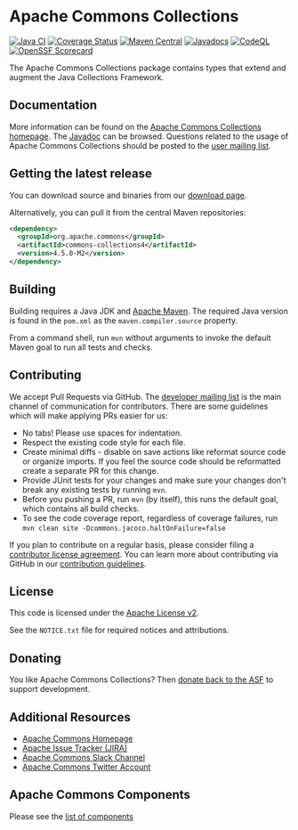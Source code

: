 <!---
 Licensed to the Apache Software Foundation (ASF) under one or more
 contributor license agreements.  See the NOTICE file distributed with
 this work for additional information regarding copyright ownership.
 The ASF licenses this file to You under the Apache License, Version 2.0
 (the "License"); you may not use this file except in compliance with
 the License.  You may obtain a copy of the License at

      http://www.apache.org/licenses/LICENSE-2.0

 Unless required by applicable law or agreed to in writing, software
 distributed under the License is distributed on an "AS IS" BASIS,
 WITHOUT WARRANTIES OR CONDITIONS OF ANY KIND, either express or implied.
 See the License for the specific language governing permissions and
 limitations under the License.
-->
<!---
 +======================================================================+
 |****                                                              ****|
 |****      THIS FILE IS GENERATED BY THE COMMONS BUILD PLUGIN      ****|
 |****                    DO NOT EDIT DIRECTLY                      ****|
 |****                                                              ****|
 +======================================================================+
 | TEMPLATE FILE: readme-md-template.md                                 |
 | commons-build-plugin/trunk/src/main/resources/commons-xdoc-templates |
 +======================================================================+
 |                                                                      |
 | 1) Re-generate using: mvn commons-build:readme-md                    |
 |                                                                      |
 | 2) Set the following properties in the component's pom:              |
 |    - commons.componentid (required, alphabetic, lower case)          |
 |    - commons.release.version (required)                              |
 |                                                                      |
 | 3) Example Properties                                                |
 |                                                                      |
 |  <properties>                                                        |
 |    <commons.componentid>math</commons.componentid>                   |
 |    <commons.release.version>1.2</commons.release.version>            |
 |  </properties>                                                       |
 |                                                                      |
 +======================================================================+
--->
Apache Commons Collections
===================

[![Java CI](https://github.com/apache/commons-collections/actions/workflows/maven.yml/badge.svg)](https://github.com/apache/commons-collections/actions/workflows/maven.yml)
[![Coverage Status](https://codecov.io/gh/apache/commons-collections/branch/master/graph/badge.svg)](https://app.codecov.io/gh/apache/commons-collections)
[![Maven Central](https://maven-badges.herokuapp.com/maven-central/org.apache.commons/commons-collections4/badge.svg?gav=true)](https://maven-badges.herokuapp.com/maven-central/org.apache.commons/commons-collections4/?gav=true)
[![Javadocs](https://javadoc.io/badge/org.apache.commons/commons-collections4/4.5.0-M2.svg)](https://javadoc.io/doc/org.apache.commons/commons-collections4/4.5.0-M2)
[![CodeQL](https://github.com/apache/commons-collections/actions/workflows/codeql-analysis.yml/badge.svg)](https://github.com/apache/commons-collections/actions/workflows/codeql-analysis.yml)
[![OpenSSF Scorecard](https://api.securityscorecards.dev/projects/github.com/apache/commons-collections/badge)](https://api.securityscorecards.dev/projects/github.com/apache/commons-collections)

The Apache Commons Collections package contains types that extend and augment the Java Collections Framework.

Documentation
-------------

More information can be found on the [Apache Commons Collections homepage](https://commons.apache.org/proper/commons-collections).
The [Javadoc](https://commons.apache.org/proper/commons-collections/apidocs) can be browsed.
Questions related to the usage of Apache Commons Collections should be posted to the [user mailing list](https://commons.apache.org/mail-lists.html).

Getting the latest release
--------------------------
You can download source and binaries from our [download page](https://commons.apache.org/proper/commons-collections/download_collections.cgi).

Alternatively, you can pull it from  the central Maven repositories:

```xml
<dependency>
  <groupId>org.apache.commons</groupId>
  <artifactId>commons-collections4</artifactId>
  <version>4.5.0-M2</version>
</dependency>
```

Building
--------

Building requires a Java JDK and [Apache Maven](https://maven.apache.org/). 
The required Java version is found in the `pom.xml` as the `maven.compiler.source` property.

From a command shell, run `mvn` without arguments to invoke the default Maven goal to run all tests and checks.

Contributing
------------

We accept Pull Requests via GitHub. The [developer mailing list](https://commons.apache.org/mail-lists.html) is the main channel of communication for contributors.
There are some guidelines which will make applying PRs easier for us:
+ No tabs! Please use spaces for indentation.
+ Respect the existing code style for each file.
+ Create minimal diffs - disable on save actions like reformat source code or organize imports. If you feel the source code should be reformatted create a separate PR for this change.
+ Provide JUnit tests for your changes and make sure your changes don't break any existing tests by running `mvn`.
+ Before you pushing a PR, run `mvn` (by itself), this runs the default goal, which contains all build checks.
+ To see the code coverage report, regardless of coverage failures, run `mvn clean site -Dcommons.jacoco.haltOnFailure=false`

If you plan to contribute on a regular basis, please consider filing a [contributor license agreement](https://www.apache.org/licenses/#clas).
You can learn more about contributing via GitHub in our [contribution guidelines](CONTRIBUTING.md).

License
-------
This code is licensed under the [Apache License v2](https://www.apache.org/licenses/LICENSE-2.0).

See the `NOTICE.txt` file for required notices and attributions.

Donating
--------
You like Apache Commons Collections? Then [donate back to the ASF](https://www.apache.org/foundation/contributing.html) to support development.

Additional Resources
--------------------

+ [Apache Commons Homepage](https://commons.apache.org/)
+ [Apache Issue Tracker (JIRA)](https://issues.apache.org/jira/browse/COLLECTIONS)
+ [Apache Commons Slack Channel](https://the-asf.slack.com/archives/C60NVB8AD)
+ [Apache Commons Twitter Account](https://twitter.com/ApacheCommons)

Apache Commons Components
-------------------------

Please see the [list of components](https://commons.apache.org/components.html)

